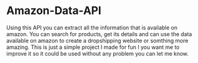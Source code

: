 # Amazon-Data-API
Using this API you can extract all the information that is available on amazon. You can search for products, get its details and can use the data available on amazon to create a dropshipping website or somthing more amazing.
This is just a simple project I made for fun I you want me to improve it so it could be used without any problem you can let me know.


